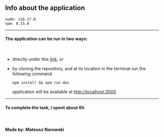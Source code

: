## Info about the application

    node: v16.17.0
    npm: 8.15.0

---

#### The application can be run in two ways:

<br/>

- directly under this [link](https://dishes.mndev.eu), or
- by cloning the repository, and at its location in the terminal run the following command

      npm install && npm run dev

  application will be available at [http://localhost:3000](http://localhost:3000)

---

#### To complete the task, I spent about 6h

<br />

#### Made by: Mateusz Narowski
